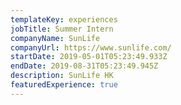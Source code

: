 ```yaml
---
templateKey: experiences
jobTitle: Summer Intern
companyName: SunLife
companyUrl: https://www.sunlife.com/
startDate: 2019-05-01T05:23:49.933Z
endDate: 2019-08-31T05:23:49.945Z
description: SunLife HK
featuredExperience: true
---
```

